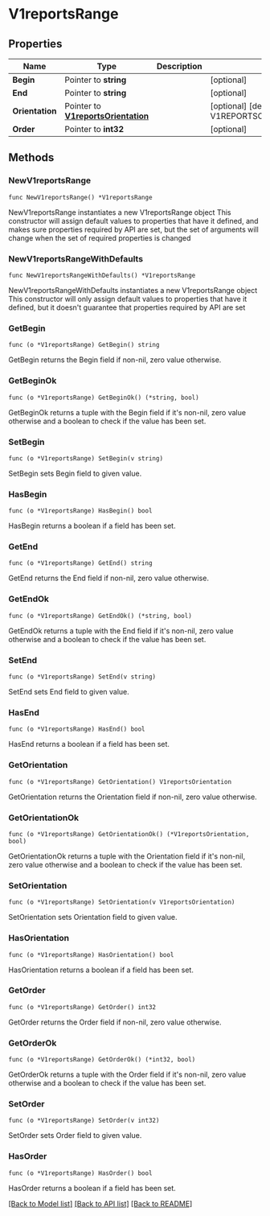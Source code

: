# V1reportsRange

## Properties

Name | Type | Description | Notes
------------ | ------------- | ------------- | -------------
**Begin** | Pointer to **string** |  | [optional] 
**End** | Pointer to **string** |  | [optional] 
**Orientation** | Pointer to [**V1reportsOrientation**](V1reportsOrientation.md) |  | [optional] [default to V1REPORTSORIENTATION_NONE]
**Order** | Pointer to **int32** |  | [optional] 

## Methods

### NewV1reportsRange

`func NewV1reportsRange() *V1reportsRange`

NewV1reportsRange instantiates a new V1reportsRange object
This constructor will assign default values to properties that have it defined,
and makes sure properties required by API are set, but the set of arguments
will change when the set of required properties is changed

### NewV1reportsRangeWithDefaults

`func NewV1reportsRangeWithDefaults() *V1reportsRange`

NewV1reportsRangeWithDefaults instantiates a new V1reportsRange object
This constructor will only assign default values to properties that have it defined,
but it doesn't guarantee that properties required by API are set

### GetBegin

`func (o *V1reportsRange) GetBegin() string`

GetBegin returns the Begin field if non-nil, zero value otherwise.

### GetBeginOk

`func (o *V1reportsRange) GetBeginOk() (*string, bool)`

GetBeginOk returns a tuple with the Begin field if it's non-nil, zero value otherwise
and a boolean to check if the value has been set.

### SetBegin

`func (o *V1reportsRange) SetBegin(v string)`

SetBegin sets Begin field to given value.

### HasBegin

`func (o *V1reportsRange) HasBegin() bool`

HasBegin returns a boolean if a field has been set.

### GetEnd

`func (o *V1reportsRange) GetEnd() string`

GetEnd returns the End field if non-nil, zero value otherwise.

### GetEndOk

`func (o *V1reportsRange) GetEndOk() (*string, bool)`

GetEndOk returns a tuple with the End field if it's non-nil, zero value otherwise
and a boolean to check if the value has been set.

### SetEnd

`func (o *V1reportsRange) SetEnd(v string)`

SetEnd sets End field to given value.

### HasEnd

`func (o *V1reportsRange) HasEnd() bool`

HasEnd returns a boolean if a field has been set.

### GetOrientation

`func (o *V1reportsRange) GetOrientation() V1reportsOrientation`

GetOrientation returns the Orientation field if non-nil, zero value otherwise.

### GetOrientationOk

`func (o *V1reportsRange) GetOrientationOk() (*V1reportsOrientation, bool)`

GetOrientationOk returns a tuple with the Orientation field if it's non-nil, zero value otherwise
and a boolean to check if the value has been set.

### SetOrientation

`func (o *V1reportsRange) SetOrientation(v V1reportsOrientation)`

SetOrientation sets Orientation field to given value.

### HasOrientation

`func (o *V1reportsRange) HasOrientation() bool`

HasOrientation returns a boolean if a field has been set.

### GetOrder

`func (o *V1reportsRange) GetOrder() int32`

GetOrder returns the Order field if non-nil, zero value otherwise.

### GetOrderOk

`func (o *V1reportsRange) GetOrderOk() (*int32, bool)`

GetOrderOk returns a tuple with the Order field if it's non-nil, zero value otherwise
and a boolean to check if the value has been set.

### SetOrder

`func (o *V1reportsRange) SetOrder(v int32)`

SetOrder sets Order field to given value.

### HasOrder

`func (o *V1reportsRange) HasOrder() bool`

HasOrder returns a boolean if a field has been set.


[[Back to Model list]](../README.md#documentation-for-models) [[Back to API list]](../README.md#documentation-for-api-endpoints) [[Back to README]](../README.md)


